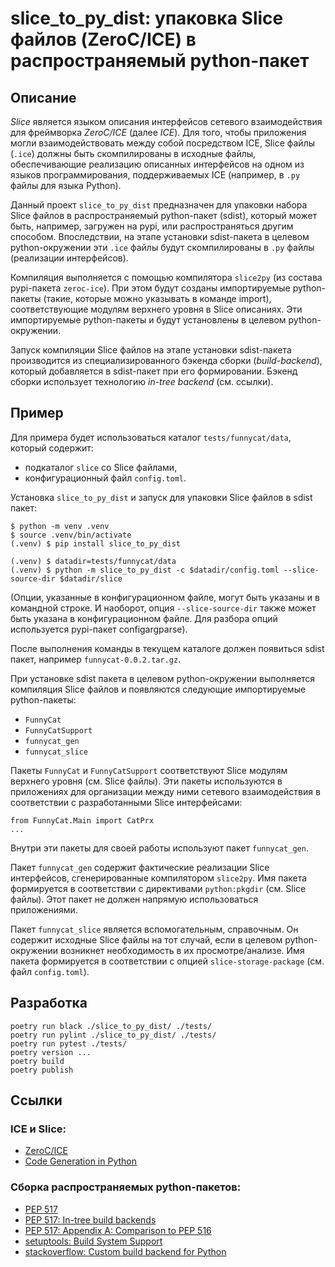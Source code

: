 # slice_to_py_dist: упаковка Slice файлов (ZeroC/ICE) в распространяемый python-пакет

## Описание
*Slice* является языком описания интерфейсов сетевого взаимодействия для фреймворка *ZeroC/ICE*
(далее *ICE*). Для того, чтобы приложения могли взаимодействовать между собой посредством
ICE, Slice файлы (`.ice`) должны быть скомпилированы в исходные файлы, обеспечивающие реализацию
описанных интерфейсов на одном из языков программирования, поддерживаемых ICE (например, в `.py`
файлы для языка Python).

Данный проект `slice_to_py_dist` предназначен для упаковки набора Slice файлов в распространяемый
python-пакет (sdist), который может быть, например, загружен на pypi, или распространяться другим
способом. Впоследствии, на этапе установки sdist-пакета в целевом python-окружении эти `.ice` файлы
будут скомпилированы в `.py` файлы (реализации интерфейсов).

Компиляция выполняется с помощью компилятора `slice2py` (из состава pypi-пакета `zeroc-ice`).
При этом будут созданы импортируемые python-пакеты (такие, которые можно указывать в команде import),
соответствующие модулям верхнего уровня в Slice описаниях. Эти импортируемые python-пакеты и будут
установлены в целевом python-окружении.

Запуск компиляции Slice файлов на этапе установки sdist-пакета производится из специализированного
бэкенда сборки (*build-backend*), который добавляется в sdist-пакет при его формировании. Бэкенд
сборки использует технологию *in-tree backend* (см. ссылки).

## Пример
Для примера будет использоваться каталог `tests/funnycat/data`, который содержит:
- подкаталог `slice` со Slice файлами,
- конфигурационный файл `config.toml`.

Установка `slice_to_py_dist` и запуск для упаковки Slice файлов в sdist пакет:
```
$ python -m venv .venv
$ source .venv/bin/activate
(.venv) $ pip install slice_to_py_dist

(.venv) $ datadir=tests/funnycat/data
(.venv) $ python -m slice_to_py_dist -c $datadir/config.toml --slice-source-dir $datadir/slice
```
(Опции, указанные в конфигурационном файле, могут быть указаны и в командной строке. И наоборот,
опция `--slice-source-dir` также может быть указана в конфигурационном файле. Для разбора опций
используется pypi-пакет configargparse).

После выполнения команды в текущем каталоге должен появиться sdist пакет, например
`funnycat-0.0.2.tar.gz`.

При установке sdist пакета в целевом python-окружении выполняется компиляция Slice файлов и
появляются следующие импортируемые python-пакеты:
- `FunnyCat`
- `FunnyCatSupport`
- `funnycat_gen`
- `funnycat_slice`

Пакеты `FunnyCat` и `FunnyCatSupport` соответствуют Slice модулям верхнего уровня (см. Slice файлы).
Эти пакеты используются в приложениях для организации между ними сетевого взаимодействия в
соответствии с разработанными Slice интерфейсами:
```
from FunnyCat.Main import CatPrx
...
```
Внутри эти пакеты для своей работы используют пакет `funnycat_gen`.

Пакет `funnycat_gen` содержит фактические реализации Slice интерфейсов, сгенерированные компилятором
`slice2py`. Имя пакета формируется в соответствии с директивами `python:pkgdir` (см. Slice файлы).
Этот пакет не должен напрямую использоваться приложениями.

Пакет `funnycat_slice` является вспомогательным, справочным. Он содержит исходные Slice файлы на тот
случай, если в целевом python-окружении возникнет необходимость в их просмотре/анализе. Имя пакета
формируется в соответствии с опцией `slice-storage-package` (см. файл `config.toml`).

## Разработка
```
poetry run black ./slice_to_py_dist/ ./tests/
poetry run pylint ./slice_to_py_dist/ ./tests/
poetry run pytest ./tests/
poetry version ...
poetry build
poetry publish
```

## Ссылки
### ICE и Slice:
- [ZeroC/ICE](https://zeroc.com/)
- [Code Generation in Python](https://doc.zeroc.com/ice/3.7/language-mappings/python-mapping/client-side-slice-to-python-mapping/code-generation-in-python)

### Сборка распространяемых python-пакетов:
- [PEP 517](https://peps.python.org/pep-0517/)
- [PEP 517: In-tree build backends](https://peps.python.org/pep-0517/#in-tree-build-backends)
- [PEP 517: Appendix A: Comparison to PEP 516](https://peps.python.org/pep-0517/#appendix-a-comparison-to-pep-516)
- [setuptools: Build System Support](https://setuptools.pypa.io/en/latest/build_meta.html)
- [stackoverflow: Custom build backend for Python](https://stackoverflow.com/questions/71517014/custom-build-backend-for-python)
